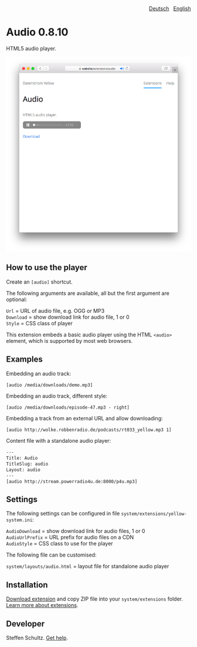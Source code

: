 <p align="right"><a href="README-de.md">Deutsch</a> &nbsp; <a href="README.md">English</a></p>

# Audio 0.8.10

HTML5 audio player.

<p align="center"><img src="audio-screenshot.png?raw=true" alt="Screenshot"></p>

## How to use the player

Create an `[audio]` shortcut.
 
The following arguments are available, all but the first argument are optional:

`Url` = URL of audio file, e.g. OGG or MP3  
`Download` = show download link for audio file, 1 or 0  
`Style` = CSS class of player 

This extension embeds a basic audio player using the HTML `<audio>` element, which is supported by most web browsers. 

## Examples

Embedding an audio track:

    [audio /media/downloads/demo.mp3]

Embedding an audio track, different style:

    [audio /media/downloads/episode-47.mp3 - right]

Embedding a track from an external URL and allow downloading:

    [audio http://wolke.robbenradio.de/podcasts/rt033_yellow.mp3 1]

Content file with a standalone audio player:

```
---
Title: Audio
TitleSlug: audio
Layout: audio
---
[audio http://stream.powerradio4u.de:8000/p4u.mp3]
```

## Settings

The following settings can be configured in file `system/extensions/yellow-system.ini`: 

`AudioDownload` = show download link for audio files, 1 or 0  
`AudioUrlPrefix` = URL prefix for audio files on a CDN  
`AudioStyle` = CSS class to use for the player  

The following file can be customised:

`system/layouts/audio.html` = layout file for standalone audio player  

## Installation

[Download extension](https://github.com/datenstrom/yellow-extensions/raw/main/downloads/audio.zip) and copy ZIP file into your `system/extensions` folder. [Learn more about extensions](https://github.com/annaesvensson/yellow-update).

## Developer

Steffen Schultz. [Get help](https://datenstrom.se/yellow/help/).
